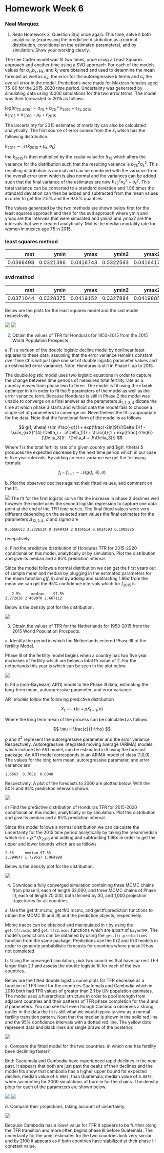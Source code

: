 # Homework Week 6  
### Neal Marquez  

1. Redo Homework 3, Question 3(b) once again. This time, solve it both
analytically (expressing the predictive distribution as a normal distribution,
conditional on the estimated parameters), and by simulation. Show your working
clearly.  

The Lee Carter model was fit two times, once using a Least Squares approach and another time using a SVD approach. For each of the models values for $a_x$,$b_x$, $\mu_k$, and $k_t$ were obtained and used to determine the mean forecast as well as $\sigma_k$, the error for the autoregressive $k$ terms and $\sigma_{\epsilon}$ the overall error in the model. Predictions were made for Mexican females aged 75-80 for the 2015-2020 time period. Uncertainty was generated by simulating data using 10000 simulations for the two error terms. The model was then forecasted to 2015 as follows

$log(m_{75,2015}) = a_{75} + b_{75} * k_{2015} + \epsilon_{75,2015}$  
$k_{2015} = k_{2010} + \mu_k + \epsilon_{2015}$  

The uncertainty for 2015 estimates of mortality can also be calculated analytically. The first source of error comes from the $k_t$ which has the following distribution.

$k_{2015} \sim \mathcal{N}(k_{2010} + \mu_k, \sigma_k)$

the $k_{2015}$ is then multiplied by the scalar value for $b_{75}$ which alters the variance for the distribution such that the resulting variance is $b_{75}^2 \sigma_k^2$. This resulting distribution is normal and can be combined with the variance from the overall error term which is also normal and the variances can be added such that the final variance of the estimates are now $b_{75}^2 \sigma_k^2 + \sigma^2_{\epsilon}$. This total variance can be converted to a standard deviation and 1.96 times the standard deviation can then be added and subtracted from the mean values in order to get the 2.5% and the 97.5% quantiles.

The values generated by the two methods are shown below first for the least squares approach and then for the svd approach where ymin and ymax are the intervals that were simulated and ymin2 and ymax2 are the intervals that were created analytically. Mxt is the median mortality rate for women in mexico age 75 in 2015.

### least squares method
|     mxt|      ymin|      ymax|     ymin2|     ymax2|
|---------:|---------:|---------:|---------:|---------:|
| 0.0366498| 0.0321386| 0.0416743| 0.0322563| 0.0416417|

### svd method
|     mxt|      ymin|      ymax|     ymin2|     ymax2|
|---------:|---------:|---------:|---------:|---------:|
| 0.0371044| 0.0328375| 0.0419152| 0.0327884| 0.0419885|

Below are the plots for the least squares model and the svd model respectively.

![](/home/nmarquez/Documents/Classes/statdemog/week6/lsleecarter.jpg "")
![](/home/nmarquez/Documents/Classes/statdemog/week6/svdleecarter.jpg "")

2. Obtain the values of TFR for Honduras for 1950-2015 from the 2015 World Population Prospects.

a. Fit a version of the double logistic decline model by nonlinear least squares to
these data, assuming that the error variance remains constant over time (this
will just give one set of double logistic parameter values and an estimated error
variance). Note: Honduras is still in Phase II up to 2015.

The double logistic model uses two logistic equations in order to capture the change between time periods of measured total fertility rate as a country moves from phase two to three. The model is fit using the `nlminb` optimizer in `R` in order to fit the 5 parameters of the model as well as the error variance term. Because Honduras is still in Phase 2 the model was unable to converge on a final answer as the parameters $\Delta_{1,2,3,4}$ dictate the time at which phase 3 starts and without data the model fails to choose a single set of parameters to converge on. Nevertheless the fit is appropriate for the data. Note that the functional form of the model is as follows

$$
g(f, \theta) \sim \frac{-d}{1 + exp(\frac{-2ln(9)}{\Delta_1}(f - \sum_{i=2}^{4} \Delta_i + .5\Delta_1))} + \frac{d}{1 + exp(\frac{-2ln(9)}{\Delta_3}(f - \Delta_4 + .5\Delta_3))}
$$

Where f is the total fertility rate of a given country and $g(f, \theta) $ produces the expected decrease by the next time period which in our case is five year intervals. By adding an error variance we get the following formula

$$
f_{t} - f_{t+1} \sim \mathcal{N}(g(f_t, \theta), \sigma)
$$

b. Plot the observed declines against their fitted values, and comment on the fit.

![](/home/nmarquez/Documents/Classes/statdemog/week6/tfrdiff.jpg "")
The fit for the first logistic curve fits the increase in phase 2 declines well however the model uses the second logistic regression to capture one data point at the end of the TFR time series. The final fitted values were very different depending on the selected start values the final estimates for the parameters $\Delta_{12,3,4}$, $d$ and $sigma$ are

```
0.6656653 3.2326534 0.1940434 2.8104614 0.6024593 0.1005825
```
resepctively.

c. Find the predictive distribution of Honduras TFR for 2015-2020 conditional on
this model, analytically or by simulation. Plot the distribution and give its median
and a 95% prediction interval.

Since the model follows a normal distribution we can get the first years out of sample mean and median by plugging in the estimated parameters for the mean function $g(f, \theta)$ and by adding and subtracting $1.96 \sigma$ from the mean we can get the 95% confidence intervals which for $f_{2015}$ is

```
   2.5%     median    97.5%
2.272828 2.469970 2.667112
```

Below is the density plot for the distribution.

![](/home/nmarquez/Documents/Classes/statdemog/week6/tfrhonddens.jpg "")

3. Obtain the values of TFR for the Netherlands for 1950-2015 from the 2015 World
Population Prospects.

a. Identify the period in which the Netherlands entered Phase III of the fertility
Model.

Phase III of the fertility model begins when a country has two five year increases of fertility which are below a total tfr value of 2.  For the netherlands this year is which can be seen in the plot below

![](/home/nmarquez/Documents/Classes/statdemog/week6/ntlts.jpg "")

b.  Fit a (non-Bayesian) AR(1) model to the Phase III data, estimating the long-term
mean, autoregressive parameter, and error variance.

AR1 models follow the following predictive distribution

$$
X_t \sim \mathcal{N}(c + \rho X_{t-1}, \sigma)
$$

Where the long term mean of the process can be calculated as follows

$$
\mu = \frac{c}{1-\rho}
$$

$\rho$ and $\sigma^2$ represent the autoregressive parameter and the error variance
Respectively. Autoregressive integrated moving average (ARIMA) models, which include the AR1 model, can be estimated in `R` using the forecast package. An AR1 model corresponds to an ARIMA model of class (1,0,0). The values for the long term mean, autoregressive parameter, and error variance are

```
1.6563  0.7682  0.0048
```

Respectively. A plot of the forecasts to 2060 are plotted below. With the 80% and 95% prediction intervals shown.

![](/home/nmarquez/Documents/Classes/statdemog/week6/ntltsforecast.jpg "")

c) Find the predictive distribution of Honduras TFR for 2015-2020 conditional on
this model, analytically or by simulation. Plot the distribution and give its median
and a 95% prediction interval.

Since this model follows a normal distribution we can calculate the uncertainty for the 2015 time period analytically by taking the mean/median which is $c + \rho * tfr_{2010}$ and adding and subtracting $1.96 \sigma$ in order to get the upper and lower bounds which are as follows

```
2.5%     median 97.5%
1.594047 1.729517 1.864988
```

Below is the density plot for the distribution.

![](/home/nmarquez/Documents/Classes/statdemog/week6/ntldens2015.jpg "")



4. Download a fully converged simulation containing three MCMC chains from phase II, each of
length 62,000, and three MCMC chains of Phase III, each of length 70,000, both thinned
by 30, and 1,000 projection trajectories for all countries.

a. Use the get.tfr.mcmc, get.tfr3.mcmc, and get.tfr.prediction functions to obtain
the MCMC (II and III) and the prediction objects, respectively.

Mcmc traces can be obtained and manipulated in r by using the `get.tfr.mcmc` and `get.tfr3.mcmc` functions which are a part of `bayesTFR`. The model's predictions can be obtained by using the `get.tfr.predictions` function from the same package. Predictions use the tfr2 and tfr3 models in order to generate probabilistic forecasts for countries where phase III has not completed.

b. Using the converged simulation, pick two countries that have current TFR larger
than 2.1 and assess the double logistic fit for each of the two countries.

Below are the fitted double logistic curve plots for TFR decrease as a function of TFR level for the countries Guatemala and Cambodia which in 2010 both had  TFR values of greater than 2.1 by UN population estimates. The model uses a hierarchical structure in order to pool strength from adjacent countries and their patterns of TFR phase completion for the $\Delta$ and $d$ parameters. You can see that even though Cambodia observes a strong outlier in the data the fit is still what we would typically view as a normal fertility transition pattern. Noet that the median is shown in the solid red line and the 95% confidence intervals with a dotted red line. The yellow dots represent data and black lines are single draws of the posterior.

![](/home/nmarquez/Documents/Classes/statdemog/week6/bayestfrdlc.jpg "")

c. Compare the fitted model for the two countries: in which one has fertility been
declining faster?

Both Guatemala and Cambodia have experienced rapid declines in the near past. It appears that both are just past the peaks of their declines and the model fits show that cambodia has a higher upper bound for expected decline, median value of `0.0967`, than Guatemala, median value of `0.0876`, when accounting for 2000 simulations of burn in for the chains. The density plots for each of the parameters are shown below. 

![](/home/nmarquez/Documents/Classes/statdemog/week6/bayestfrdens1.jpg "") 
![](/home/nmarquez/Documents/Classes/statdemog/week6/bayestfrdens2.jpg "")  

d. Compare their projections, taking account of uncertainty.

![](/home/nmarquez/Documents/Classes/statdemog/week6/projfor.jpg "")

Because Cambodia has a lower value for TFR it appears to be further along the TFR transition and more often begins phase III before Guatemala. The uncertainty for the point estimates for the two countries look very similar and by 2100 it appears as if both countries have stabilized at their phase III constant value.

